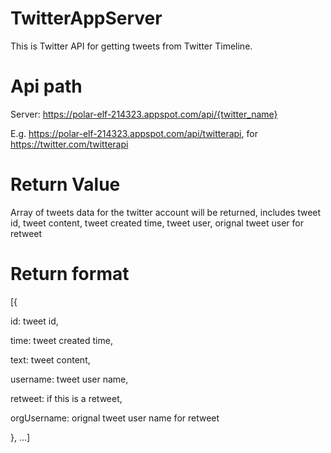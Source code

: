 # TwitterAppServer
This is Twitter API for getting tweets from Twitter Timeline.

# Api path
Server: https://polar-elf-214323.appspot.com/api/{twitter_name}

E.g. https://polar-elf-214323.appspot.com/api/twitterapi,
for https://twitter.com/twitterapi

# Return Value
Array of tweets data for the twitter account will be returned, includes tweet id, tweet content, tweet created time,
tweet user, orignal tweet user for retweet

# Return format
[{

id: tweet id,

time: tweet created time,

text: tweet content,

username: tweet user name,

retweet: if this is a retweet,

orgUsername: orignal tweet user name for retweet

}, ...]
